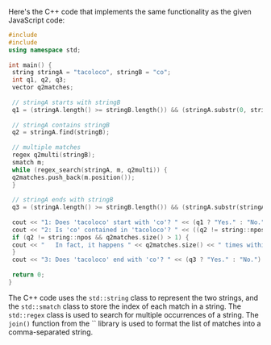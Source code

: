 Here's the C++ code that implements the same functionality as the given JavaScript code:
```c++
#include 
#include 
using namespace std;
 
int main() {
 string stringA = "tacoloco", stringB = "co";
 int q1, q2, q3;
 vector q2matches;
 
 // stringA starts with stringB
 q1 = (stringA.length() >= stringB.length()) && (stringA.substr(0, stringB.length()) == stringB);
 
 // stringA contains stringB
 q2 = stringA.find(stringB);
 
 // multiple matches
 regex q2multi(stringB);
 smatch m;
 while (regex_search(stringA, m, q2multi)) {
 q2matches.push_back(m.position());
 }
 
 // stringA ends with stringB
 q3 = (stringA.length() >= stringB.length()) && (stringA.substr(stringA.length() - stringB.length()) == stringB);
 
 cout << "1: Does 'tacoloco' start with 'co'? " << (q1 ? "Yes." : "No.") << endl;
 cout << "2: Is 'co' contained in 'tacoloco'? " << ((q2 != string::npos) ? "Yes, at index " + to_string(q2) + "." : "No.") << endl;
 if (q2 != string::npos && q2matches.size() > 1) {
 cout << "   In fact, it happens " << q2matches.size() << " times within 'tacoloco', at index" << (q2matches.size() > 1 ? "es" : "") << " " << join(q2matches, ", ") << "." << endl;
 }
 cout << "3: Does 'tacoloco' end with 'co'? " << (q3 ? "Yes." : "No.") << endl;
 
 return 0;
}
```
The C++ code uses the `std::string` class to represent the two strings, and the `std::smatch` class to store the index of each match in a string. The `std::regex` class is used to search for multiple occurrences of a string. The `join()` function from the `` library is used to format the list of matches into a comma-separated string.

